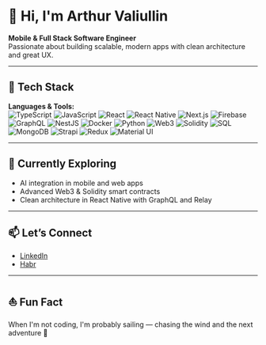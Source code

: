 # 👋 Hi, I'm Arthur Valiullin

**Mobile & Full Stack Software Engineer**  
Passionate about building scalable, modern apps with clean architecture and great UX.

---

## 🚀 Tech Stack

**Languages & Tools:**  
![TypeScript](https://img.shields.io/badge/-TypeScript-3178C6?style=flat-square&logo=typescript&logoColor=white)
![JavaScript](https://img.shields.io/badge/-JavaScript-F7DF1E?style=flat-square&logo=javascript&logoColor=black)
![React](https://img.shields.io/badge/-React-61DAFB?style=flat-square&logo=react&logoColor=black)
![React Native](https://img.shields.io/badge/-React%20Native-61DAFB?style=flat-square&logo=react&logoColor=black)
![Next.js](https://img.shields.io/badge/-Next.js-000000?style=flat-square&logo=next.js)
![Firebase](https://img.shields.io/badge/-Firebase-FFCA28?style=flat-square&logo=firebase)
![GraphQL](https://img.shields.io/badge/-GraphQL-E10098?style=flat-square&logo=graphql)
![NestJS](https://img.shields.io/badge/-Nest.js-E0234E?style=flat-square&logo=nestjs)
![Docker](https://img.shields.io/badge/-Docker-2496ED?style=flat-square&logo=docker)
![Python](https://img.shields.io/badge/-Python-3776AB?style=flat-square&logo=python)
![Web3](https://img.shields.io/badge/-Web3-EF4035?style=flat-square&logo=ethereum)
![Solidity](https://img.shields.io/badge/-Solidity-363636?style=flat-square&logo=solidity)
![SQL](https://img.shields.io/badge/-SQL-4479A1?style=flat-square&logo=postgresql)
![MongoDB](https://img.shields.io/badge/-MongoDB-47A248?style=flat-square&logo=mongodb)
![Strapi](https://img.shields.io/badge/-Strapi-4945FF?style=flat-square&logo=strapi)
![Redux](https://img.shields.io/badge/-Redux-764ABC?style=flat-square&logo=redux)
![Material UI](https://img.shields.io/badge/-MUI-007FFF?style=flat-square&logo=mui)

---

## 🌱 Currently Exploring
- AI integration in mobile and web apps
- Advanced Web3 & Solidity smart contracts
- Clean architecture in React Native with GraphQL and Relay

---

## 📫 Let’s Connect

- [LinkedIn](https://www.linkedin.com/in/arthurvaliullin)
- [Habr](https://habr.com/ru/users/xarvel/)

---

## ⛵ Fun Fact

When I'm not coding, I'm probably sailing — chasing the wind and the next adventure 🌊
